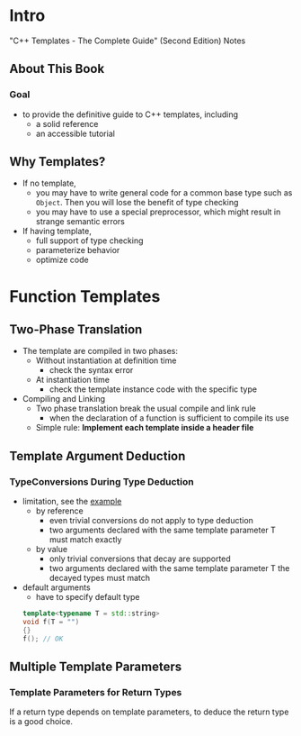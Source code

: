 # Intro
"C++ Templates - The Complete Guide" (Second Edition) Notes

## About This Book
### Goal
* to provide the definitive guide to C++ templates, including
   * a solid reference
   * an accessible tutorial

## Why Templates?
* If no template,
   * you may have to write general code for a common base type such as `Object`. Then you will lose the benefit of type checking
   * you may have to use a special preprocessor, which might result in strange semantic errors
* If having template,
   * full support of type checking
   * parameterize behavior
   * optimize code

# Function Templates
## Two-Phase Translation
* The template are compiled in two phases:
   * Without instantiation at definition time
      * check the syntax error
   * At instantiation time
      * check the template instance code with the specific type
* Compiling and Linking
   * Two phase translation break the usual compile and link rule
      * when the declaration of a function is sufficient to compile its use
   * Simple rule: **Implement each template inside a header file**

## Template Argument Deduction
### TypeConversions During Type Deduction
* limitation, see the [example](./code/func_tmpl/dtype.h)
   * by reference
      * even trivial conversions do not apply to type deduction
      * two arguments declared with the same template parameter T must match exactly
   * by value
      * only trivial conversions that decay are supported
      * two arguments declared with the same template parameter T the decayed types must match
* default arguments
   * have to specify default type
   ```cpp
   template<typename T = std::string>
   void f(T = "")
   {}
   f(); // OK
   ```

## Multiple Template Parameters
### Template Parameters for Return Types
If a return type depends on template parameters, to deduce the return type is a good choice.



